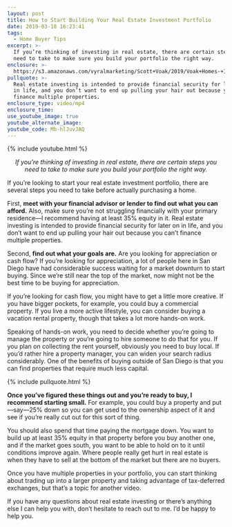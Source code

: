 ```yaml
---
layout: post
title: How to Start Building Your Real Estate Investment Portfolio
date: 2019-03-18 16:23:41
tags:
  - Home Buyer Tips
excerpt: >-
  If you’re thinking of investing in real estate, there are certain steps you
  need to take to make sure you build your portfolio the right way.
enclosure: >-
  https://s3.amazonaws.com/vyralmarketing/Scott+Voak/2019/Voak+Homes-+Investing+in+Real+Estate.mp4
pullquote: >-
  Real estate investing is intended to provide financial security for later on
  in life, and you don’t want to end up pulling your hair out because you can’t
  finance multiple properties.
enclosure_type: video/mp4
enclosure_time:
use_youtube_image: true
youtube_alternate_image:
youtube_code: Mb-hlJuvJAQ
---
```


{% include youtube.html %}

<p style="text-align: center;"><em>If you’re thinking of investing in real estate, there are certain steps you need to take to make sure you build your portfolio the right way.</em></p>

If you’re looking to start your real estate investment portfolio, there are several steps you need to take before actually purchasing a home.&nbsp;

First, **meet with your financial advisor or lender to find out what you can afford.** Also, make sure you’re not struggling financially with your primary residence—I recommend having at least 35% equity in it. Real estate investing is intended to provide financial security for later on in life, and you don’t want to end up pulling your hair out because you can’t finance multiple properties.&nbsp;

Second, **find out what your goals are.** Are you looking for appreciation or cash flow? If you’re looking for appreciation, a lot of people here in San Diego have had considerable success waiting for a market downturn to start buying. Since we’re still near the top of the market, now might not be the best time to be buying for appreciation.&nbsp;

If you’re looking for cash flow, you might have to get a little more creative. If you have bigger pockets, for example, you could buy a commercial property. If you live a more active lifestyle, you can consider buying a vacation rental property, though that takes a lot more hands-on work.&nbsp;

Speaking of hands-on work, you need to decide whether you’re going to manage the property or you’re going to hire someone to do that for you. If you plan on collecting the rent yourself, obviously you need to buy local. If you’d rather hire a property manager, you can widen your search radius considerably. One of the benefits of buying outside of San Diego is that you can find properties that require much less capital.&nbsp;

{% include pullquote.html %}

**Once you’ve figured these things out and you’re ready to buy, I recommend starting small.** For example, you could buy a property and put—say—25% down so you can get used to the ownership aspect of it and see if you’re really cut out for this sort of thing.&nbsp;

You should also spend that time paying the mortgage down. You want to build up at least 35% equity in that property before you buy another one, and if the market goes south, you want to be able to hold on to it until conditions improve again. Where people really get hurt in real estate is when they have to sell at the bottom of the market but there are no buyers.&nbsp;

Once you have multiple properties in your portfolio, you can start thinking about trading up into a larger property and taking advantage of tax-deferred exchanges, but that’s a topic for another video.&nbsp;

If you have any questions about real estate investing or there’s anything else I can help you with, don’t hesitate to reach out to me. I’d be happy to help you.